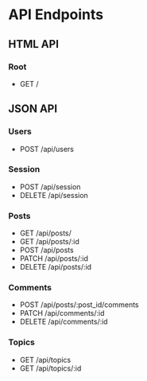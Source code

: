 # API Endpoints

## HTML API

### Root
  * GET /

## JSON API

### Users
  * POST /api/users

### Session
  * POST /api/session
  * DELETE /api/session

### Posts
  * GET /api/posts/
  * GET /api/posts/:id
  * POST /api/posts
  * PATCH /api/posts/:id
  * DELETE /api/posts/:id

### Comments
  * POST /api/posts/:post_id/comments
  * PATCH /api/comments/:id
  * DELETE /api/comments/:id

### Topics
  * GET /api/topics
  * GET /api/topics/:id
